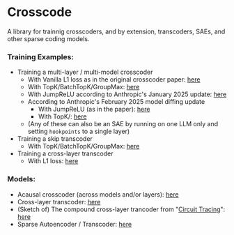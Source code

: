 # Crosscode

A library for trainnig crosscoders, and by extension, transcoders, SAEs, and other sparse coding models.

### Training Examples:
- Training a multi-layer / multi-model crosscoder
    - With Vanilla L1 loss as in the original crosscoder paper: [here](./crosscode/trainers/l1_crosscoder/run.py)
    - With TopK/BatchTopK/GroupMax: [here](./crosscode/trainers/topk_crosscoder/run.py)
    - With JumpReLU according to Anthropic's January 2025 update: [here](./crosscode/trainers/jan_update_crosscoder/run.py)
    - According to Anthropic's February 2025 model diffing update
        - With JumpReLU (as in the paper): [here](./crosscode/trainers/feb_update_diffing_crosscoder/run_jumprelu.py)
        - With TopK/: [here](./crosscode/trainers/feb_update_diffing_crosscoder/topk_trainer.py)
    - (Any of these can also be an SAE by running on one LLM only and setting `hookpoints` to a single layer)
- Training a skip transcoder
    - With TopK/BatchTopK/GroupMax: [here](./crosscode/trainers/skip_transcoder/run.py)
- Training a cross-layer transcoder
    - With L1 loss: [here](./crosscode/trainers/l1_crosslayer_trancoder/run.py)


### Models:
- Acausal crosscoder (across models and/or layers): [here](./crosscode/models/acausal_crosscoder.py)
- Cross-layer transcoder: [here](./crosscode/models/crosslayer_transcoder.py)
- (Sketch of) The compound cross-layer trancoder from "[Circuit Tracing](https://transformer-circuits.pub/2025/attribution-graphs/methods.html)": [here](./crosscode/models/compound_clt.py)
- Sparse Autoencoder / Transcoder: [here](./crosscode/models/sae.py)
